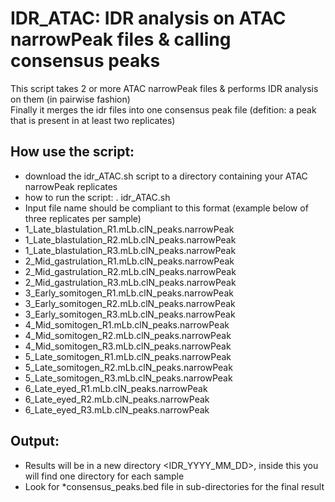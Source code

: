 # IDR_ATAC: IDR analysis on ATAC narrowPeak files & calling consensus peaks

This script takes 2 or more ATAC narrowPeak files & performs IDR analysis on them (in pairwise fashion) \
Finally it merges the idr files into one consensus peak file (defition: a peak that is present in at least two replicates)

## How use the script: 
 - download the idr_ATAC.sh script to a directory containing your ATAC narrowPeak replicates
 - how to run the script: . idr_ATAC.sh
 - Input file name should be compliant to this format (example below of three replicates per sample)
 - 1_Late_blastulation_R1.mLb.clN_peaks.narrowPeak
 - 1_Late_blastulation_R2.mLb.clN_peaks.narrowPeak
 - 1_Late_blastulation_R3.mLb.clN_peaks.narrowPeak
 - 2_Mid_gastrulation_R1.mLb.clN_peaks.narrowPeak
 - 2_Mid_gastrulation_R2.mLb.clN_peaks.narrowPeak 
 - 2_Mid_gastrulation_R3.mLb.clN_peaks.narrowPeak
 - 3_Early_somitogen_R1.mLb.clN_peaks.narrowPeak
 - 3_Early_somitogen_R2.mLb.clN_peaks.narrowPeak
 - 3_Early_somitogen_R3.mLb.clN_peaks.narrowPeak
 - 4_Mid_somitogen_R1.mLb.clN_peaks.narrowPeak
 - 4_Mid_somitogen_R2.mLb.clN_peaks.narrowPeak
 - 4_Mid_somitogen_R3.mLb.clN_peaks.narrowPeak
 - 5_Late_somitogen_R1.mLb.clN_peaks.narrowPeak
 - 5_Late_somitogen_R2.mLb.clN_peaks.narrowPeak
 - 5_Late_somitogen_R3.mLb.clN_peaks.narrowPeak
 - 6_Late_eyed_R1.mLb.clN_peaks.narrowPeak
 - 6_Late_eyed_R2.mLb.clN_peaks.narrowPeak
 - 6_Late_eyed_R3.mLb.clN_peaks.narrowPeak
 
 
 ## Output:
 - Results will be in a new directory <IDR_YYYY_MM_DD>, inside this you will find one directory for each sample
 - Look for *consensus_peaks.bed file in sub-directories for the final result
